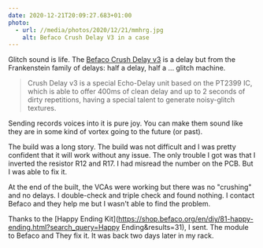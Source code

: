 ```yaml
---
date: 2020-12-21T20:09:27.683+01:00
photo:
  - url: //media/photos/2020/12/21/mmhrg.jpg
    alt: Befaco Crush Delay V3 in a case
---
```

Glitch sound is life. The [Befaco Crush Delay v3](https://www.befaco.org/crush-delay-v3/) is a delay but from the Frankenstein family of delays: half a delay, half a ... glitch machine.

> Crush Delay v3 is a special Echo-Delay unit based on the PT2399 IC, which is able to offer 400ms of clean delay and up to 2 seconds of dirty repetitions, having a special talent to generate noisy-glitch textures.

Sending records voices into it is pure joy. You can make them sound like they are in some kind of vortex going to the future (or past).

The build was a long story. The build was not difficult and I was pretty confident that it will work without any issue. The only trouble I got was that I inverted the resistor R12 and R17. I had misread the number on the PCB. But I was able to fix it.

At the end of the built, the VCAs were working but there was no "crushing" and no delays. I double-check and triple check and found nothing. I contact Befaco and they help me but I wasn't able to find the problem.

Thanks to the [Happy Ending Kit](https://shop.befaco.org/en/diy/81-happy-ending.html?search_query=Happy Ending&results=31), I sent. The module to Befaco and They fix it. It was back two days later in my rack.

